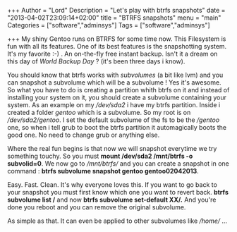 +++
Author = "Lord"
Description = "Let's play with btrfs snapshots"
date = "2013-04-02T23:09:14+02:00"
title = "BTRFS snapshots"
menu = "main"
Categories = ["software","adminsys"]
Tags = ["software","adminsys"]

+++
My shiny Gentoo runs on BTRFS for some time now. This Filesystem is fun with all its features. One of its best features is the snapshotting system. It's my favorite :-) . An on-the-fly free instant backup. Isn't it a dream on this day of *World Backup Day* ? (it's been three days i know).

You should know that btrfs works with *subvolumes* (a bit like lvm) and you can snapshot a subvolume which will be a subvolume ! Yes it's awesome. So what you have to do is creating a partition whith btrfs on it and instead of installing your system on it, you should create a subvolume containing your system. As an example on my */dev/sda2* i have my btrfs partition. Inside i created a folder *gentoo* which is a subvolume. So my root is on */dev/sda2/gentoo*. I set the default subvolume of the fs to be the */gentoo* one, so when i tell grub to boot the btrfs partition it automagically boots the good one. No need to change grub or anything else.

Where the real fun begins is that now we will snapshot everytime we try something touchy. So you must **mount /dev/sda2 /mnt/btrfs -o subvolid=0**.  We now go to */mnt/btrfs/* and you can create a snapshot in one command : **btrfs subvolume snapshot gentoo gentoo02042013**.

Easy. Fast. Clean. It's why everyone loves this. If you want to go back to your snapshot you must first know which one you want to revert back. **btrfs subvolume list /** and now **btrfs subvolume set-default XX/.** And you're done you reboot and you can remove the original subvolume.

As simple as that. It can even be applied to other subvolumes like */home/* … 
